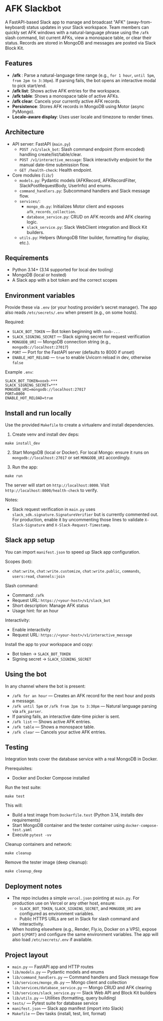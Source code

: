 # AFK Slackbot

A FastAPI-based Slack app to manage and broadcast "AFK" (away-from-keyboard) status updates in your Slack workspace. Team members can quickly set AFK windows with a natural-language phrase using the `/afk` slash command, list current AFKs, view a monospace table, or clear their status. Records are stored in MongoDB and messages are posted via Slack Block Kit.

## Features
- **/afk <phrase>**: Parse a natural-language time range (e.g., `for 1 hour`, `until 5pm`, `from 2pm to 3:30pm`). If parsing fails, the bot opens an interactive modal to pick start/end.
- **/afk list**: Shows active AFK entries for the workspace.
- **/afk table**: Shows a monospace table of active AFKs.
- **/afk clear**: Cancels your currently active AFK records.
- **Persistence**: Stores AFK records in MongoDB using Motor (async PyMongo).
- **Locale-aware display**: Uses user locale and timezone to render times.

## Architecture
- API server: FastAPI (`main.py`)
  - `POST /v1/slack_bot`: Slash command endpoint (form encoded) handling create/list/table/clear.
  - `POST /v1/interactive_message`: Slack interactivity endpoint for the manual date-time submission flow.
  - `GET /health-check`: Health endpoint.
- Core modules (`lib/`)
  - `models.py`: Pydantic models (AFKRecord, AFKRecordFilter, SlackPostRequestBody, UserInfo) and enums.
  - `command_handlers.py`: Subcommand handlers and Slack message flow.
  - `services/`:
    - `mongo_db.py`: Initializes Motor client and exposes `afk_records_collection`.
    - `database_service.py`: CRUD on AFK records and AFK clearing logic.
    - `slack_service.py`: Slack WebClient integration and Block Kit builders.
  - `utils.py`: Helpers (MongoDB filter builder, formatting for display, etc.).

## Requirements
- Python 3.14+ (3.14 supported for local dev tooling)
- MongoDB (local or hosted)
- A Slack app with a bot token and the correct scopes

## Environment variables
Provide these via `.env` (or your hosting provider’s secret manager). The app also reads `/etc/secrets/.env` when present (e.g., on some hosts).

Required:
- `SLACK_BOT_TOKEN` — Bot token beginning with `xoxb-...`
- `SLACK_SIGNING_SECRET` — Slack signing secret for request verification
- `MONGODB_URI` — MongoDB connection string (e.g., `mongodb://localhost:27017`)
- `PORT` — Port for the FastAPI server (defaults to 8000 if unset)
- `ENABLE_HOT_RELOAD` — `true` to enable Uvicorn reload in dev, otherwise `false`

Example `.env`:
```
SLACK_BOT_TOKEN=xoxb-***
SLACK_SIGNING_SECRET=***
MONGODB_URI=mongodb://localhost:27017
PORT=8000
ENABLE_HOT_RELOAD=true
```

## Install and run locally
Use the provided `Makefile` to create a virtualenv and install dependencies.

1) Create venv and install dev deps:
```
make install_dev
```

2) Start MongoDB (local or Docker). For local Mongo: ensure it runs on `mongodb://localhost:27017` or set `MONGODB_URI` accordingly.

3) Run the app:
```
make run
```
The server will start on `http://localhost:8000`. Visit `http://localhost:8000/health-check` to verify.

Notes:
- Slack request verification in `main.py` uses `slack_sdk.signature.SignatureVerifier` but is currently commented out. For production, enable it by uncommenting those lines to validate `X-Slack-Signature` and `X-Slack-Request-Timestamp`.

## Slack app setup
You can import `manifest.json` to speed up Slack app configuration.

Scopes (bot):
- `chat:write`, `chat:write.customize`, `chat:write.public`, `commands`, `users:read`, `channels:join`

Slash command:
- Command: `/afk`
- Request URL: `https://<your-host>/v1/slack_bot`
- Short description: Manage AFK status
- Usage hint: for an hour

Interactivity:
- Enable interactivity
- Request URL: `https://<your-host>/v1/interactive_message`

Install the app to your workspace and copy:
- Bot token → `SLACK_BOT_TOKEN`
- Signing secret → `SLACK_SIGNING_SECRET`

## Using the bot
In any channel where the bot is present:
- `/afk for an hour` — Creates an AFK record for the next hour and posts a message.
- `/afk until 5pm` or `/afk from 2pm to 3:30pm` — Natural language parsing via `afk_parser`.
- If parsing fails, an interactive date-time picker is sent.
- `/afk list` — Shows active AFK entries.
- `/afk table` — Shows a monospace table.
- `/afk clear` — Cancels your active AFK entries.

## Testing
Integration tests cover the database service with a real MongoDB in Docker.

Prerequisites:
- Docker and Docker Compose installed

Run the test suite:
```
make test
```
This will:
- Build a test image from `Dockerfile.test` (Python 3.14, installs dev requirements)
- Start MongoDB container and the tester container using `docker-compose-test.yaml`
- Execute `pytest -vv`

Cleanup containers and network:
```
make cleanup
```
Remove the tester image (deep cleanup):
```
make cleanup_deep
```

## Deployment notes
- The repo includes a simple `vercel.json` pointing at `main.py`. For production use on Vercel or any other host, ensure:
  - `SLACK_BOT_TOKEN`, `SLACK_SIGNING_SECRET`, and `MONGODB_URI` are configured as environment variables.
  - Public HTTPS URLs are set in Slack for slash command and interactivity.
- When hosting elsewhere (e.g., Render, Fly.io, Docker on a VPS), expose port `${PORT}` and configure the same environment variables. The app will also load `/etc/secrets/.env` if available.

## Project layout
- `main.py` — FastAPI app and HTTP routes
- `lib/models.py` — Pydantic models and enums
- `lib/command_handlers.py` — Command handlers and Slack message flow
- `lib/services/mongo_db.py` — Mongo client and collection
- `lib/services/database_service.py` — Mongo CRUD and AFK clearing
- `lib/services/slack_service.py` — Slack Web API and Block Kit builders
- `lib/utils.py` — Utilities (formatting, query building)
- `tests/` — Pytest suite for database service
- `manifest.json` — Slack app manifest (import into Slack)
- `Makefile` — Dev tasks (install, test, lint, format)
